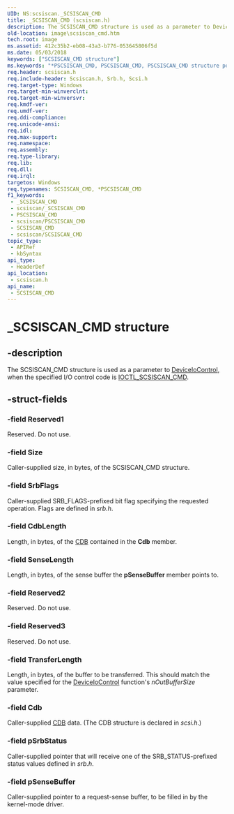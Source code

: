 ```yaml
---
UID: NS:scsiscan._SCSISCAN_CMD
title: _SCSISCAN_CMD (scsiscan.h)
description: The SCSISCAN_CMD structure is used as a parameter to DeviceIoControl, when the specified I/O control code is IOCTL_SCSISCAN_CMD.
old-location: image\scsiscan_cmd.htm
tech.root: image
ms.assetid: 412c35b2-eb08-43a3-b776-053645806f5d
ms.date: 05/03/2018
keywords: ["SCSISCAN_CMD structure"]
ms.keywords: "*PSCSISCAN_CMD, PSCSISCAN_CMD, PSCSISCAN_CMD structure pointer [Imaging Devices], SCSISCAN_CMD, SCSISCAN_CMD structure [Imaging Devices], _SCSISCAN_CMD, image.scsiscan_cmd, scsiscan/PSCSISCAN_CMD, scsiscan/SCSISCAN_CMD, stifnc_2a67c5d9-7866-4dc5-8ce4-6bc832cbf7de.xml"
req.header: scsiscan.h
req.include-header: Scsiscan.h, Srb.h, Scsi.h
req.target-type: Windows
req.target-min-winverclnt: 
req.target-min-winversvr: 
req.kmdf-ver: 
req.umdf-ver: 
req.ddi-compliance: 
req.unicode-ansi: 
req.idl: 
req.max-support: 
req.namespace: 
req.assembly: 
req.type-library: 
req.lib: 
req.dll: 
req.irql: 
targetos: Windows
req.typenames: SCSISCAN_CMD, *PSCSISCAN_CMD
f1_keywords:
 - _SCSISCAN_CMD
 - scsiscan/_SCSISCAN_CMD
 - PSCSISCAN_CMD
 - scsiscan/PSCSISCAN_CMD
 - SCSISCAN_CMD
 - scsiscan/SCSISCAN_CMD
topic_type:
 - APIRef
 - kbSyntax
api_type:
 - HeaderDef
api_location:
 - scsiscan.h
api_name:
 - SCSISCAN_CMD
---
```


# _SCSISCAN_CMD structure


## -description

The SCSISCAN_CMD structure is used as a parameter to [DeviceIoControl](https://docs.microsoft.com/windows/desktop/api/ioapiset/nf-ioapiset-deviceiocontrol), when the specified I/O control code is [IOCTL_SCSISCAN_CMD](https://docs.microsoft.com/windows-hardware/drivers/ddi/scsiscan/ni-scsiscan-ioctl_scsiscan_cmd).

## -struct-fields

### -field Reserved1

Reserved. Do not use.

### -field Size

Caller-supplied size, in bytes, of the SCSISCAN_CMD structure.

### -field SrbFlags

Caller-supplied SRB_FLAGS-prefixed bit flag specifying the requested operation. Flags are defined in *srb.h*.

### -field CdbLength

Length, in bytes, of the [CDB](https://docs.microsoft.com/windows-hardware/drivers/) contained in the **Cdb** member.

### -field SenseLength

Length, in bytes, of the sense buffer the **pSenseBuffer** member points to.

### -field Reserved2

Reserved. Do not use.

### -field Reserved3

Reserved. Do not use.

### -field TransferLength

Length, in bytes, of the buffer to be transferred. This should match the value specified for the [DeviceIoControl](https://docs.microsoft.com/windows/desktop/api/ioapiset/nf-ioapiset-deviceiocontrol) function's *nOutBufferSize* parameter.

### -field Cdb

Caller-supplied [CDB](https://docs.microsoft.com/windows-hardware/drivers/) data. (The CDB structure is declared in *scsi.h*.)

### -field pSrbStatus

Caller-supplied pointer that will receive one of the SRB_STATUS-prefixed status values defined in *srb.h*.

### -field pSenseBuffer

Caller-supplied pointer to a request-sense buffer, to be filled in by the kernel-mode driver.

